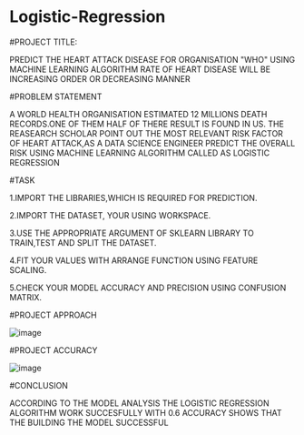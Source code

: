 # Logistic-Regression

#PROJECT TITLE:

PREDICT THE HEART ATTACK DISEASE FOR ORGANISATION "WHO" USING MACHINE LEARNING ALGORITHM RATE OF HEART DISEASE WILL BE INCREASING ORDER OR DECREASING MANNER

#PROBLEM STATEMENT

A WORLD HEALTH ORGANISATION ESTIMATED 12 MILLIONS DEATH RECORDS.ONE OF THEM HALF OF THERE RESULT IS FOUND IN US. THE REASEARCH SCHOLAR POINT OUT THE MOST RELEVANT RISK FACTOR OF HEART ATTACK,AS A DATA SCIENCE ENGINEER PREDICT THE OVERALL RISK USING MACHINE LEARNING ALGORITHM CALLED AS LOGISTIC REGRESSION

#TASK

1.IMPORT THE LIBRARIES,WHICH IS REQUIRED FOR PREDICTION.

2.IMPORT THE DATASET, YOUR USING WORKSPACE.

3.USE THE APPROPRIATE ARGUMENT OF SKLEARN LIBRARY TO TRAIN,TEST AND SPLIT THE DATASET.

4.FIT YOUR VALUES WITH ARRANGE FUNCTION USING FEATURE SCALING.

5.CHECK YOUR MODEL ACCURACY AND PRECISION USING CONFUSION MATRIX.

#PROJECT APPROACH

![image](https://github.com/medesaiprasad4166/Logistic-Regression/assets/143246439/4e503138-d9d0-4dcc-b09e-5fef6e592e1e)

#PROJECT ACCURACY

![image](https://github.com/medesaiprasad4166/Logistic-Regression/assets/143246439/aeff817e-957b-4613-b17e-89d1c12e2422)

#CONCLUSION

ACCORDING TO THE MODEL ANALYSIS THE LOGISTIC REGRESSION ALGORITHM WORK SUCCESFULLY WITH 0.6 ACCURACY SHOWS THAT THE BUILDING THE MODEL SUCCESSFUL

